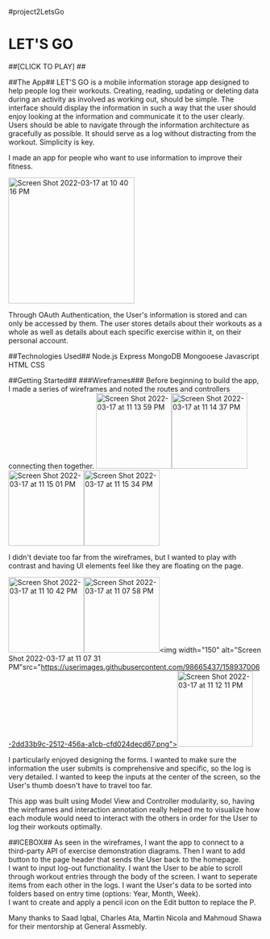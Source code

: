 #project2LetsGo
# LET'S GO # 

##[CLICK TO PLAY] ## 

##The App##
LET'S GO is a mobile information storage app designed to help people log their workouts. Creating, reading, updating or deleting data during an activity as 
involved as working out, should be simple. The interface should display the information in such a way that the user should enjoy looking at the information
and communicate it to the user clearly. Users should be able to navigate through the information architecture as gracefully as possible. It should serve as
a log without distracting from the workout. Simplicity is key. 

I made an app for people who want to use information to improve their fitness.

<img width="250" alt="Screen Shot 2022-03-17 at 10 40 16 PM" src="https://user-images.githubusercontent.com/98665437/158929031-e03b5f43-1004-46bd-8fb7-56bc234cc3f9.png">

Through OAuth Authentication, the User's information is stored and can only be accessed by them. The user stores details about their workouts as a whole 
as well as details about each specific exercise within it, on their personal account.  

##Technologies Used## 
Node.js Express MongoDB Mongooese Javascript HTML CSS 

##Getting Started##
###Wireframes### 
Before beginning to build the app, I made a series of wireframes and noted the routes and controllers connecting then together. 
<img width="150" alt="Screen Shot 2022-03-17 at 11 13 59 PM" src="https://user-images.githubusercontent.com/98665437/158934677-c6876010-b1ee-430a-ae77-76b3c0043747.png"><img width="150" alt="Screen Shot 2022-03-17 at 11 14 37 PM" src="https://user-images.githubusercontent.com/98665437/158934692-e4f0f975-efce-48a2-882d-f2b4b7fce6a5.png"><img width="150" alt="Screen Shot 2022-03-17 at 11 15 01 PM" src="https://user-images.githubusercontent.com/98665437/158934712-fe2b19f9-c726-4576-a4b1-59dc1bcacb5e.png"><img width="150" alt="Screen Shot 2022-03-17 at 11 15 34 PM" src="https://user-images.githubusercontent.com/98665437/158934724-c3737bf7-492d-4de6-a8ba-b146f874c902.png">

I didn't deviate too far from the wireframes, but I wanted to play with contrast and having UI elements feel like they are floating on the page.  

<img width="150" alt="Screen Shot 2022-03-17 at 11 10 42 PM" src="https://user-images.githubusercontent.com/98665437/158936751-52ce0f3c-a76e-4835-b20a-42584ad3c282.png"><img width="150" alt="Screen Shot 2022-03-17 at 11 07 58 PM" src="https://user-images.githubusercontent.com/98665437/158936775-644bf822-a55a-4628-9388-71d33c77c4bb.png"><img width="150" alt="Screen Shot 2022-03-17 at 11 07 31 PM"src="https://userimages.githubusercontent.com/98665437/158937006-2dd33b9c-2512-456a-a1cb-cfd024decd67.png"><img width="150" alt="Screen Shot 2022-03-17 at 11 12 11 PM" src="https://user-images.githubusercontent.com/98665437/158937087-a659a891-6995-4feb-aabc-782f34c6fc58.png">

I particularly enjoyed designing the forms. I wanted to make sure the information the user submits is comprehensive and specific, so the log is very 
detailed. I wanted to keep the inputs at the center of the screen, so the User's thumb doesn't have to travel too far. 

This app was built using Model View and Controller modularity, so, having the wireframes and interaction annotation really helped me to visualize how each
module would need to interact with the others in order for the User to log their workouts optimally. 

##ICEBOX## 
As seen in the wireframes, I want the app to connect to a third-party API of exercise demonstration diagrams.
  Then I want to add button to the page header that sends the User back to the homepage.  
I want to input log-out functionality. 
I want the User to be able to scroll through workout entries through the body of the screen. 
I want to seperate items from each other in the logs. 
I want the User's data to be sorted into folders based on entry time (options: Year, Month, Week).  
I want to create and apply a pencil icon on the Edit button to replace the P. 



Many thanks to Saad Iqbal, Charles Ata, Martin Nicola and Mahmoud Shawa for their mentorship at General Assmebly. 





